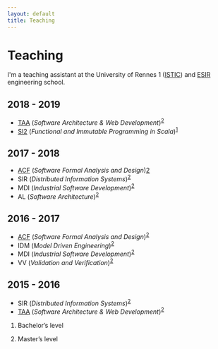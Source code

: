 ```yaml
---
layout: default
title: Teaching
---
```



# Teaching

I'm a teaching assistant at the University of Rennes 1 ([ISTIC](https://istic.univ-rennes1.fr/)) and [ESIR](https://esir.univ-rennes1.fr/) engineering school.


## 2018 - 2019

  - [TAA](https://formations.univ-rennes1.fr/formation/ue-taa?studentstatus=112) (*Software Architecture & Web Development*)<sup><a href="#fn:2" class="footnote">2</a></sup>
  - [SI2](http://etudiant.istic.univ-rennes1.fr/current/l1ie/SI2/) (*Functional and Immutable Programming in Scala*)<sup><a href="#fn:1" class="footnote">1</a></sup>

## 2017 - 2018

 - [ACF](http://people.irisa.fr/Thomas.Genet/ACF/) (*Software Formal Analysis and Design*)<a href="#fn:2" class="footnote">2</a>
 - SIR (*Distributed Information Systems*)<sup><a href="#fn:2" class="footnote">2</a></sup>
 - MDI (*Industrial Software Development*)<sup><a href="#fn:2" class="footnote">2</a></sup>
 - AL (*Software Architecture*)<sup><a href="#fn:2" class="footnote">2</a></sup>

## 2016 - 2017

- [ACF](http://people.irisa.fr/Thomas.Genet/ACF/) (*Software Formal Analysis and Design*)<sup><a href="#fn:2" class="footnote">2</a></sup>
- IDM (*Model Driven Engineering*)<sup><a href="#fn:2" class="footnote">2</a></sup>
- MDI (*Industrial Software Development*)<sup><a href="#fn:2" class="footnote">2</a></sup>
- VV (*Validation and Verification*)<sup><a href="#fn:2" class="footnote">2</a></sup>

## 2015 - 2016

 - SIR (*Distributed Information Systems*)<sup><a href="#fn:2" class="footnote">2</a></sup>
 - [TAA](https://formations.univ-rennes1.fr/formation/ue-taa?studentstatus=112) (*Software Architecture & Web Development*)<sup><a href="#fn:2" class="footnote">2</a></sup>
<div class="footnotes">
  <ol>
    <li id="fn:1">
      <p>Bachelor’s level</p>
    </li>
    <li id="fn:2">
      <p>Master’s level</p>
    </li>
  </ol>
</div>